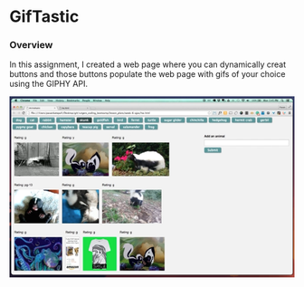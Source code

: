 # GifTastic

### Overview

In this assignment, I created a web page where you can dynamically creat buttons and those buttons populate the web page with gifs of your choice using the GIPHY API.

![GIPHY](assets/images/1-giphy.jpg)